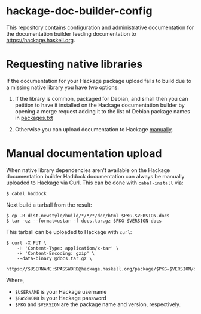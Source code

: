 # hackage-doc-builder-config

This repository contains configuration and administrative documentation for the
documentation builder feeding documentation to <https://hackage.haskell.org>.

# Requesting native libraries

If the documentation for your Hackage package upload fails to build due to a
missing native library you have two options:

 1. If the library is common, packaged for Debian, and small then you can
    petition to have it installed on the Hackage documentation builder by opening a
    merge request adding it to the list of Debian package names in
    [packages.txt](packages.txt) 
  
 2. Otherwise you can upload documentation to Hackage [manually](#manual-upload).


# Manual documentation upload

When native library dependencies aren't available on the Hackage documentation
builder Haddock documentation can always be manually uploaded to Hackage via
Curl. This can be done with `cabal-install` via:
```
$ cabal haddock
```
Next build a tarball from the result:
```
$ cp -R dist-newstyle/build/*/*/*/doc/html $PKG-$VERSION-docs
$ tar -cz --format=ustar -f docs.tar.gz $PKG-$VERSION-docs
```
This tarball can be uploaded to Hackage with `curl`:
```
$ curl -X PUT \
    -H 'Content-Type: application/x-tar' \
    -H 'Content-Encoding: gzip' \
    --data-binary @docs.tar.gz \
    https://$USERNAME:$PASSWORD@hackage.haskell.org/package/$PKG-$VERSION/docs
```
Where,
 * `$USERNAME` is your Hackage username
 * `$PASSWORD` is your Hackage password
 * `$PKG` and `$VERSION` are the package name and version, respectively.
